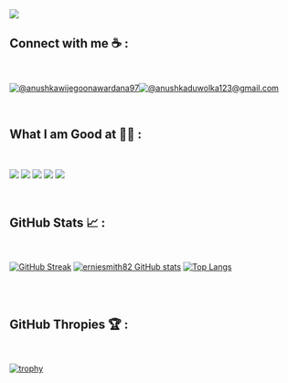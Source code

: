 
<img src="https://chi01pap002files.storage.live.com/y4mWECp7no1nB4quyKu4qCz-RaNDidwklLFIDdm9xdcBytdOL7c2aVslW3CB_VN89NzVHzkyvCxpUDLh_JfvjpwWi-k9vPAbxBSDSvZzujWb2cQvF1l1BdF63aluOkjeNRar_K7XT9mc8kaZx8ZIAqeaUbrUXg6odjaZZwpJOECLIsoRQHTA1SNgG9IUVCv6q-V_Z8g7uer49N6TCIBolxs-mbfGbBnkqWe_Z-t53ytqSc?encodeFailures=1&width=1920&height=6400">

<br>

## Connect with me ☕ :

<br>

[![@anushkawijegoonawardana97](https://img.icons8.com/fluency/48/000000/linkedin.png "Ernesto Smith Jr")](https://www.linkedin.com/in/ernesto-smith-jr-10885899/)[![@anushkaduwolka123@gmail.com](https://img.icons8.com/fluency/48/000000/apple-mail.png "ernesto.smithjr@outlook.com" )](mailto:ernesto.smithjr@outlook.com?subject=Email%20Subject&body=Email%20Body)

<br>

## What I am Good at 🧑‍💻 :

<br>

<img src="https://img.icons8.com/color/48/000000/html-5--v1.png"/> <img src="https://img.icons8.com/color/48/000000/css3.png"/> <img src="https://img.icons8.com/color/48/000000/javascript--v1.png"/> <img src="https://img.icons8.com/office/48/000000/react.png"/>
<img src="https://img.icons8.com/color/48/000000/npm.png"/>

<br>

## GitHub Stats 📈 :

<br>

[![GitHub Streak](https://github-readme-streak-stats.herokuapp.com?user=erniesmith82&theme=algolia&date_format=M%20j%5B%2C%20Y%5D)](https://git.io/streak-stats) [![erniesmith82 GitHub stats](https://github-readme-stats.vercel.app/api?username=erniesmith82&theme=algolia)](https://github.com/erniesmith82/github-readme-stats) [![Top Langs](https://github-readme-stats.vercel.app/api/top-langs/?username=erniesmith82&theme=algolia)](https://github.com/erniesmith82/github-readme-stats) 

<br>

<br>

## GitHub Thropies 🏆 :

<br>

[![trophy](https://github-profile-trophy.vercel.app/?username=erniesmith82)](https://github.com/erniesmith82/github-profile-trophy)

<br>
